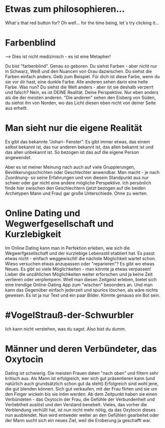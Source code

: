 # Etwas zum philosophieren...

What´s that red button for?
Oh well... for the time being, let´s try clicking it...



# Farbenblind

--> Dies ist nicht medizinisch - es ist eine Metapher!

Du bist "farbenblind". Genau so geboren. Du siehst Farben - aber nicht nur in Schwarz, Weiß und den Nuancen von Grau dazwischen.
Du siehst die Farben einfach anders.
Gelb zum Beispiel. Für dich ist diese Farbe, wenn du sie vor dir hast, eine dunkle Farbe. Alle anderen sehen darin eine helle Farbe.
Was nun? Du siehst die Welt anders - aber ist sie deshalb verzerrt und falsch?
Nein, es ist DEINE Realität. Deine Perspektive. Nur eben anders als die der meisten anderen.
"Die anderen" sehen den Eisberg von Süden, du siehst ihn von Norden, wo das Licht diesen eben nicht von deiner Seite aus erhellt.


# Man sieht nur die eigene Realität

Es gibt das bekannte "Johari- Fenster". Es gibt immer etwas, das einem selbst bekannt ist, das nur anderen bekannt ist, das allen bekannt ist und das allen unbekannt ist. So bezogen ist das auf die eigene Person angewendet.

Aber es ist meiner Meinung nach auch auf viele Gruppierungen, Bevölkerungsschichten oder Geschlechter anwendbar.
Man macht - je nach Zuordnung- so seine Erfahrungen und von diesem Standpunkt aus nur schwer oder gar nicht eine andere mögliche Perspektive.
Ich persönlich finde hier zwischen den Geschlechtern (jetzt bezogen auf die beiden Archetypen Mann und Frau) gar große Unterschiede. Ohne zu werten.


# Online Dating und Wegwerfgesellschaft und Kurzlebigkeit

Im Online Dating kann man in Perfektion erleben, wie sich die Wegwerfgesellschaft und der kurzlebige Lebensstil etabliert hat.
Es passt etwas nicht - einfach weggewischt! die nächste Möglichkeit wartet schon. Wieso versuchen etwas anzupassen oder "reparieren"? Es gibt wo etwas Neues. Es gibt so viele Möglichkeiten - man könnte ja etwas verpassen! Lieber die unzählichen Möglichkeiten weiter erforschen und ja keine Zeit verlieren oder verplempern.
Wiell man diesen Zeitgeist erleben, bietet sich eine trendige Online-Dating App zum "wischen" besonders an. Und man kann das Gegenüber einfach jederzeit und spurlos löschen, als wäre nichts gewesen. Es ist ja nur Text und ein paar Bilder. Könnte genauso ein Bot sein.



# #VogelStrauß-der-Schwurbler

Ich kann nicht verstehen, was du sagst. Also bist du dumm.



# Männer und deren Verbündeter, das Oxytocin

Dating ist schwierig. Die meisten Frauen daten "nach oben" und filtern sehr kritisch aus. Als Mann ist erfolgreich, wer sich gut präsentieren kann (und natürlich auch grundsätzlich schon gut da steht)
Erfolgreich sind wohl jene, die gut blenden können. Sich gut verkaufen, mit der Frau flirten und sie um den Finger wickeln bis sie intim werden. Ab dem Zeitpunkt haben sie einen Verbündeten - das Oxytocin der Frau, die Gefühle der Verbundenheit und Verliebtheit auslöst und den Verstand benebelt. Vieles, das vorher die Verblendung verhüllt hat, ist nun nicht mehr nötig, da das Oxytocin dieses nun ausblendet. Nun wird entweder weiter an den Gefühlen gearbeitet oder der Mann sucht sich ein neues Ziel, weil die Eroberung ja geschafft war.
